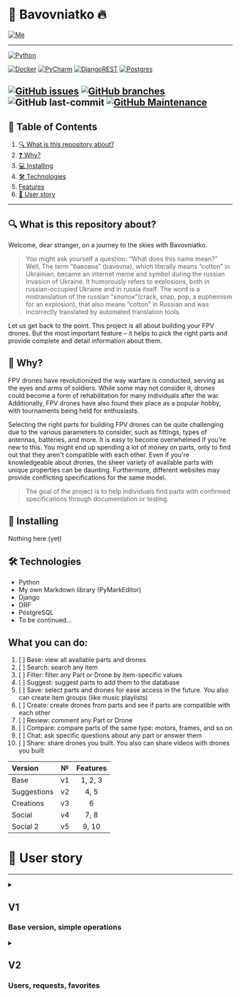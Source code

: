 
# 🚀 Bavovniatko 🔥
[![Me][user-badge]][user-url]

----

[![Python][python-badge]][python-url]

[![Docker][docker-badge]][docker-url]
[![PyCharm][pycharm-badge]][pycharm-url]
[![DjangoREST][django-rest-badge]][django-url]
[![Postgres][postgres-badge]][postgres-url]

[![GitHub issues][git-issues]][git-issues-url]
[![GitHub branches][git-branches]][git-url]
![GitHub last-commit][git-last-commit]
[![GitHub Maintenance][git-maintenance]][git-activity-url]
----
## 📝 Table of Contents
1. [🔍 What is this repository about?](#-what-is-this-repository-about)
2. [❓ Why?](#-why)
3. [💻 Installing](#-installing)
4. [🛠 Technologies](#-technologies)
5. [Features](#what-you-can-do)
6. [👤 User story](#-user-story)
____

## 🔍 What is this repository about?
Welcome, dear stranger, on a journey to the skies with Bavovniatko.

> You might ask yourself a question: “What does this name mean?” Well, The term “бавовна” (bavovna), which literally means “cotton” in Ukrainian, became an internet meme and symbol during the russian invasion of Ukraine. It humorously refers to explosions, both in russian-occupied Ukraine and in russia itself. The word is a mistranslation of the russian “хлопок”(crack, snap, pop, a euphemism for an explosion), that also means “cotton” in Russian and was incorrectly translated by automated translation tools.

Let us get back to the point.
This project is all about building your FPV drones. 
But the most important feature –
it helps to pick the right parts and provide complete and detail information about them.  

## 🤔 Why?
FPV drones have revolutionized the way warfare is conducted, serving as the eyes and arms of soldiers. While some may not consider it, drones could become a form of rehabilitation for many individuals after the war. Additionally, FPV drones have also found their place as a popular hobby, with tournaments being held for enthusiasts.

Selecting the right parts for building FPV drones can be quite challenging due to the various parameters to consider,
such as fittings, types of antennas, batteries, and more.
It is easy to become overwhelmed if you're new to this.
You might end up spending a lot of money on parts, only to find out that they aren't compatible with each other.
Even if you're knowledgeable about drones, the sheer variety of available parts with unique properties can be daunting.
Furthermore, different websites may provide conflicting specifications for the same model.

> The goal of the project is to help individuals find parts with confirmed specifications through documentation or testing.


## 🐒 Installing
Nothing here (yet)

## 🛠 Technologies
* Python
* My own Markdown library (PyMarkEditor)
* Django
* DRF
* PostgreSQL
* To be continued...

## What you can do:
1. [ ] Base: view all available parts and drones
2. [ ] Search: search any item 
3. [ ] Filter: filter any Part or Drone by item-specific values
4. [ ] Suggest: suggest parts to add them to the database
5. [ ] Save: select parts and drones for ease access in the future. You also can create item groups (like music playlists)
6. [ ] Create: create drones from parts and see if parts are compatible with each other
7. [ ] Review: comment any Part or Drone
8. [ ] Compare: compare parts of the same type: motors, frames, and so on
9. [ ] Chat: ask specific questions about any part or answer them
10. [ ] Share: share drones you built. You also can share videos with drones you built

| Version     | №  | Features |
|:------------|:--:|:--------:|
| Base        | v1 | 1, 2, 3  |
| Suggestions | v2 |   4, 5   |
| Creations   | v3 |    6     |
| Social      | v4 |   7, 8   |
| Social 2    | v5 |  9, 10   |


# 👤 User story
____


<details>
<summary>

## V1
### Base version, simple operations

</summary>

## `Anonymous`

1. As an `Anonymous`, I can use public API or website to retrieve detailed information about any Part or Drone in the database
2. As an `Anonymous`, I can use public API or website to retrieve a list of Parts or Drones in the database
3. As an `Anonymous`, I can use public API or website to retrieve a list of Parts or Drones in the database, filtered by category or category-specific values
4. As an `Anonymous`, I can use public API or website to search for Part or Drone and retrieve a list of results

## `Administrator`

1. As an `Administrator`, I can do everything `Anonymous` does
2. As an `Administrator`, I can use Django admin website do manage database
3. As an `Administrator`, I can CRUD any Part
4. As an `Administrator`, I can CRUD any Drone

</details>


<details>
<summary>

## V2
### Users, requests, favorites

</summary>

## `Anonymous`

1. As an `Anonymous`, I can do everything I could do in a V1
2. As an `Anonymous`, I can create my account using email, username, password, name, and surname
3. As an `Anonymous`, I can log in into my account using username and password 

## `User`
1. As a `User`, I can log out
2. As a `User`, I can make **Suggestion request** for any type of Part to add into the database
3. As a `User`, I can add commentary and files to my **Suggestion request**
4. As a `User`, I can view all my **Suggestion request** and their statuses (_pending_, _denied_, _approved_) on a separate page
5. As a `User`, I can view commentary to the _status_ if it exists, that is if `Administrator` denied it, I can see the reason
6. As a `User`, I can edit any of my unapproved **Suggestion request**
7. As a `User`, I can reopen any of my _denied_ **Suggestion request** with updated information
8. As a `User`, I can delete any of my **Suggestion request**, regardless of _status_

9. As a `User`, I can add Part to the list of favorites. This list will be displayed as `Favorite`, will be default for each `User` and couldn't be deleted or renamed by me
10. As a `User`, I can create **Part list** with any name to contain any Parts
11. As a `User`, I can edit or delete **Part list**, created by me
12. As a `User`, I can view any of my **Part list**
13. As a `User`, I can add Parts to any of my **Part list**
14. As a `User`, I can remove any Part from any of my **Part list**

## `Administrator`

1. As an `Administrator`, I can do everything I could do in a V1
2. As an `Administrator`, I can CRUD any `User`
3. As an `Administrator`, I can CRUD any **Suggestion request**
4. As an `Administrator`, I can CRUD any **Part list**

</details>





[user-badge]: https://img.shields.io/badge/Palibrix-DD9623?style=plastic
[user-url]: https://github.com/Palibrix

[django-rest-badge]: https://img.shields.io/badge/DJANGO-REST-ff1709?style=for-the-badge&logo=django&logoColor=white&color=ff1709&labelColor=gray
[django-url]: https://www.djangoproject.com/
[docker-badge]: https://img.shields.io/badge/docker-%230db7ed.svg?style=for-the-badge&logo=docker&logoColor=white
[docker-url]: https://docker.com/
[postgres-badge]: https://img.shields.io/badge/postgres-%23316192.svg?style=for-the-badge&logo=postgresql&logoColor=white
[postgres-url]: https://www.postgresql.org/
[pycharm-badge]: https://img.shields.io/badge/pycharm-143?style=for-the-badge&logo=pycharm&logoColor=black&color=black&labelColor=green
[pycharm-url]: https://www.jetbrains.com/pycharm/
[python-badge]: http://ForTheBadge.com/images/badges/made-with-python.svg
[python-url]: https://www.python.org/

[git-activity-url]: https://GitHub.com/Palibrix/Bavovniatko/graphs/commit-activity
[git-branches]: https://badgen.net/github/branches/Palibrix/Bavovniatko
[git-issues-url]: https://github.com/Palibrix/Bavovniatko/
[git-issues]: https://img.shields.io/github/issues/Palibrix/Bavovniatko
[git-last-commit]: https://img.shields.io/github/last-commit/Palibrix/Bavovniatko
[git-maintenance]: https://img.shields.io/badge/Maintained%3F-yes-green.svg
[git-url]: https://github.com/Palibrix/Bavovniatko/